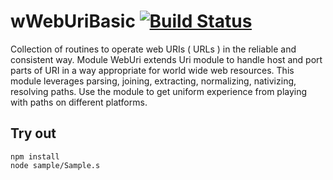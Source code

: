 
# wWebUriBasic [![Build Status](https://travis-ci.org/Wandalen/wWebUriBasic.svg?branch=master)](https://travis-ci.org/Wandalen/wWebUriBasic)

Collection of routines to operate web URIs ( URLs ) in the reliable and consistent way. Module WebUri extends Uri module to handle host and port parts of URI in a way appropriate for world wide web resources. This module leverages parsing, joining, extracting, normalizing, nativizing, resolving paths. Use the module to get uniform experience from playing with paths on different platforms.

## Try out
```
npm install
node sample/Sample.s
```




























































